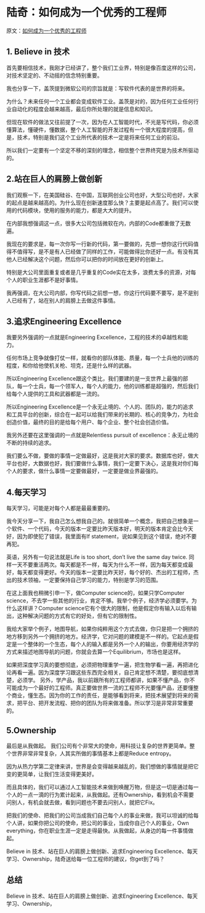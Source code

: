 # 陆奇：如何成为一个优秀的工程师
原文：[如何成为一个优秀的工程师](http://www.sohu.com/a/156904686_464033)


## 1. Believe in 技术

首先要相信技术，我刚才已经讲了，整个我们工业界，特别是像百度这样的公司，对技术坚定的、不动摇的信念特别重要。

我也分享一下，盖茨提到微软公司的宗旨就是：写软件代表的是世界的将来。

为什么？未来任何一个工业都会变成软件工业。盖茨是对的，因为任何工业任何行业自动化的程度会越来越高，最后你所处理的就是信息和知识。

但现在软件的做法又往前提了一次，因为在人工智能时代，不光是写代码，你必须懂算法，懂硬件，懂数据，整个人工智能的开发过程有一个很大程度的提高，但是，技术，特别是我们这个工业所代表的技术一定是将来任何工业的前沿。

所以我们一定要有一个坚定不移的深刻的理念，相信整个世界终究是为技术所驱动的。

## 2.站在巨人的肩膀上做创新

我们观察一下，在美国硅谷、在中国，互联网创业公司也好，大型公司也好，大家的起点是越来越高的。为什么现在创新速度那么快？主要是起点高了。我们可以使用的代码模块，使用的服务的能力，都是大大的提升。

在内部我想强调这一点，很多大公司包括微软在内，内部的Code都重做了无数遍。

我现在的要求是，每一次你写一行新的代码，第一要做的，先想一想你这行代码值得不值得写，是不是有人已经做了同样的工作，可能做得比你还好一点。有没有其他人已经解决这个问题，然后你可以把你的时间放在更好的创新上。

特别是大公司里面重复或者是几乎重复的Code实在太多，浪费太多的资源，对每个人的职业生涯都不是好事情。

我再强调，在大公司内部，你写代码之前想一想，你这行代码要不要写，是不是别人已经有了，站在别人的肩膀上去做这件事情。

## 3.追求Engineering Excellence

我要另外强调的一点就是Engineering Excellence，工程的技术的卓越性和能力。

任何市场上竞争就像打仗一样，就看你的部队体能、质量，每一个士兵他的训练的程度，和你给他使机关枪、坦克，还是什么样的武器。

所以Engineering Excellence跟这个类比，我们要建的是一支世界上最强的部队，每一个士兵，每一个领军人，每个人的能力，他的训练都是超强的，然后我们给每个人提供的工具和武器都是一流的。

所以Engineering Excellence是一个永无止境的、个人的、团队的，能力的追求和工具平台的创新，综合在一起可以给我们带来的长期的、核心的竞争力，为社会创造价值，最终的目的是给每个用户、每个企业、整个社会创造价值。

我另外还要在这里强调的一点就是Relentless pursuit of excellence：永无止境的不断的持续的追求。

我们要么不做，要做的事情一定做最好，这是我对大家的要求。数据库也好，做大平台也好，大数据也好，我们要做什么事情，我们一定要下决心，这是我对你们每个人的要求，做什么事情一定要做最好，一定要是做业界最强的。

## 4.每天学习
每天学习，可能是对每个人都是最最重要的。

我今天分享一下，我自己怎么想我自己的。就很简单一个概念，我把自己想象是一个软件、一个代码，今天的版本一定要比昨天版本好，明天的版本肯定会比今天好，因为即使犯了错误，我里面有If statement，说如果见到这个错误，绝对不要再犯。

英语，另外有一句说法就是Life is too short, don’t live the same day twice. 同样一天不要重活两次。每天都是不一样，每天为什么不一样，因为每天都变成最好，每天都变得更好。今天的版本一定要比昨天好，每个好的、杰出的工程师，杰出的技术领袖，一定要保持自己学习的能力，特别是学习的范围。

在这上面我也稍微引申一下，做Computer science的，如果只学Computer science，不去学一些其他的行业，肯定不够。我举个例子，经济学必须要学。为什么这样讲？Computer science它有个很大的限制，他是假定你有输入以后有输出，这种解决问题的方式有它的好处，但有它的限制性。

我给大家举个例子，地图导航，如果你纯粹用这个方式去做，你只是把一个拥挤的地方移到另外一个拥挤的地方。经济学，它对问题的建模是不一样的。它起点是假定是一个整体的一个生态，每个人的输入都是另外一个人的输出，你要用经济学的方式来描述地图导航的问题，你就会去算一个Equilibrium，市场也是这样。

如果把深度学习真的要想彻底，必须把物理重学一遍，把生物学看一遍，再把进化论再看一遍。因为深度学习跟这些东西完全相关，自己肯定想不清楚，要彻底想清楚，必须学。
另外，学产品，我以前跟所有的工程师都讲，如果不懂产品，你不可能成为一个最好的工程师。真正要做世界一流的工程师不光要懂产品，还要懂整个商业，懂生态。因为你的工作的责任，是能够看到将来，把技术展望到将来的需求，把平台、把开发流程、把你的团队为将来做准备。所以学习是非常非常重要的。

## 5.Ownership

最后是从我做起。
我们公司有个非常大的使命，用科技让复杂的世界更简单。整个世界非常非常复杂，人其实所做的事情基本上都是Reduce entropy。

因为从热力学第二定律来讲，世界是会变得越来越乱的，我们想做的事情就是把它变的更简单，让我们生活变得更美好。

而且具体的，我们可以通过人工智能技术来做到唤醒万物，但是这一切是通过每一个人的一点一滴的行为累计起来，从我做起。还有Ownership，看到机会不需要问别人，有机会就去做，看到问题也不要去问别人，就把它Fix。

把我们的使命、把我们的公司当成我们自己每个人的事业来做，我可以坦诚的给每个人讲，如果你把公司的使命，把公司的事业，当成你自己个人的事业，Own everything，你在职业生涯一定是走得最快。从我做起，从身边的每一件事情做起。


Believe in 技术、站在巨人的肩膀上做创新、追求Engineering Excellence、每天学习、Ownership，陆奇送给每一位工程师的建议，你get到了吗？


## 总结
Believe in 技术、站在巨人的肩膀上做创新、追求Engineering Excellence、每天学习、Ownership，
